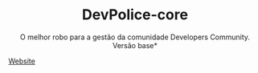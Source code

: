 <h1 align="center">DevPolice-core</h1>

<p align="center">O melhor robo para a gestão da comunidade Developers Community. Versão base*</p>

<a href="https://devsofc.github.io/">Website</a>
